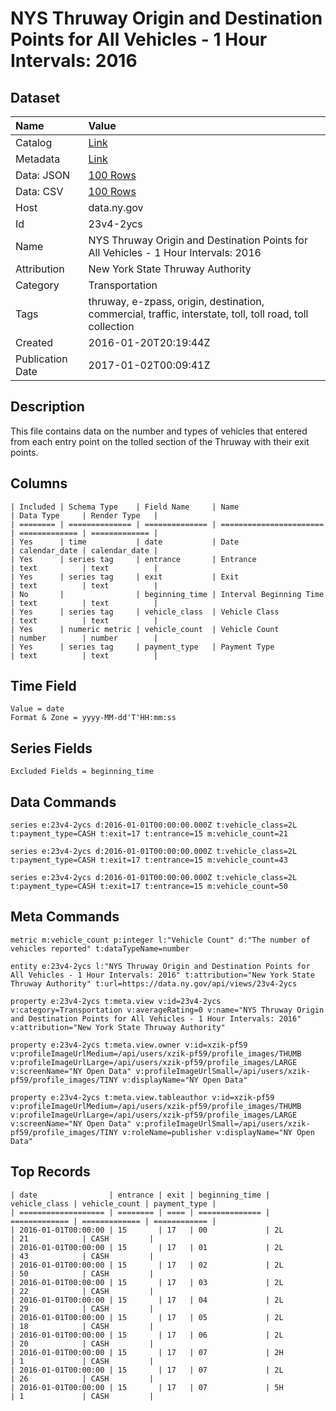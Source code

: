 # NYS Thruway Origin and Destination Points for All Vehicles - 1 Hour Intervals: 2016

## Dataset

| Name | Value |
| :--- | :---- |
| Catalog | [Link](https://catalog.data.gov/dataset/nys-thruway-origin-and-destination-points-for-all-vehicles-1-hour-intervals-2016) |
| Metadata | [Link](https://data.ny.gov/api/views/23v4-2ycs) |
| Data: JSON | [100 Rows](https://data.ny.gov/api/views/23v4-2ycs/rows.json?max_rows=100) |
| Data: CSV | [100 Rows](https://data.ny.gov/api/views/23v4-2ycs/rows.csv?max_rows=100) |
| Host | data.ny.gov |
| Id | 23v4-2ycs |
| Name | NYS Thruway Origin and Destination Points for All Vehicles - 1 Hour Intervals: 2016 |
| Attribution | New York State Thruway Authority |
| Category | Transportation |
| Tags | thruway, e-zpass, origin, destination, commercial, traffic, interstate, toll, toll road, toll collection |
| Created | 2016-01-20T20:19:44Z |
| Publication Date | 2017-01-02T00:09:41Z |

## Description

This file contains data on the number and types of vehicles that entered from each entry point on the tolled section of the Thruway with their exit points.

## Columns

```ls
| Included | Schema Type    | Field Name     | Name                    | Data Type     | Render Type   |
| ======== | ============== | ============== | ======================= | ============= | ============= |
| Yes      | time           | date           | Date                    | calendar_date | calendar_date |
| Yes      | series tag     | entrance       | Entrance                | text          | text          |
| Yes      | series tag     | exit           | Exit                    | text          | text          |
| No       |                | beginning_time | Interval Beginning Time | text          | text          |
| Yes      | series tag     | vehicle_class  | Vehicle Class           | text          | text          |
| Yes      | numeric metric | vehicle_count  | Vehicle Count           | number        | number        |
| Yes      | series tag     | payment_type   | Payment Type            | text          | text          |
```

## Time Field

```ls
Value = date
Format & Zone = yyyy-MM-dd'T'HH:mm:ss
```

## Series Fields

```ls
Excluded Fields = beginning_time
```

## Data Commands

```ls
series e:23v4-2ycs d:2016-01-01T00:00:00.000Z t:vehicle_class=2L t:payment_type=CASH t:exit=17 t:entrance=15 m:vehicle_count=21

series e:23v4-2ycs d:2016-01-01T00:00:00.000Z t:vehicle_class=2L t:payment_type=CASH t:exit=17 t:entrance=15 m:vehicle_count=43

series e:23v4-2ycs d:2016-01-01T00:00:00.000Z t:vehicle_class=2L t:payment_type=CASH t:exit=17 t:entrance=15 m:vehicle_count=50
```

## Meta Commands

```ls
metric m:vehicle_count p:integer l:"Vehicle Count" d:"The number of vehicles reported" t:dataTypeName=number

entity e:23v4-2ycs l:"NYS Thruway Origin and Destination Points for All Vehicles - 1 Hour Intervals: 2016" t:attribution="New York State Thruway Authority" t:url=https://data.ny.gov/api/views/23v4-2ycs

property e:23v4-2ycs t:meta.view v:id=23v4-2ycs v:category=Transportation v:averageRating=0 v:name="NYS Thruway Origin and Destination Points for All Vehicles - 1 Hour Intervals: 2016" v:attribution="New York State Thruway Authority"

property e:23v4-2ycs t:meta.view.owner v:id=xzik-pf59 v:profileImageUrlMedium=/api/users/xzik-pf59/profile_images/THUMB v:profileImageUrlLarge=/api/users/xzik-pf59/profile_images/LARGE v:screenName="NY Open Data" v:profileImageUrlSmall=/api/users/xzik-pf59/profile_images/TINY v:displayName="NY Open Data"

property e:23v4-2ycs t:meta.view.tableauthor v:id=xzik-pf59 v:profileImageUrlMedium=/api/users/xzik-pf59/profile_images/THUMB v:profileImageUrlLarge=/api/users/xzik-pf59/profile_images/LARGE v:screenName="NY Open Data" v:profileImageUrlSmall=/api/users/xzik-pf59/profile_images/TINY v:roleName=publisher v:displayName="NY Open Data"
```

## Top Records

```ls
| date                | entrance | exit | beginning_time | vehicle_class | vehicle_count | payment_type | 
| =================== | ======== | ==== | ============== | ============= | ============= | ============ | 
| 2016-01-01T00:00:00 | 15       | 17   | 00             | 2L            | 21            | CASH         | 
| 2016-01-01T00:00:00 | 15       | 17   | 01             | 2L            | 43            | CASH         | 
| 2016-01-01T00:00:00 | 15       | 17   | 02             | 2L            | 50            | CASH         | 
| 2016-01-01T00:00:00 | 15       | 17   | 03             | 2L            | 22            | CASH         | 
| 2016-01-01T00:00:00 | 15       | 17   | 04             | 2L            | 29            | CASH         | 
| 2016-01-01T00:00:00 | 15       | 17   | 05             | 2L            | 18            | CASH         | 
| 2016-01-01T00:00:00 | 15       | 17   | 06             | 2L            | 20            | CASH         | 
| 2016-01-01T00:00:00 | 15       | 17   | 07             | 2H            | 1             | CASH         | 
| 2016-01-01T00:00:00 | 15       | 17   | 07             | 2L            | 26            | CASH         | 
| 2016-01-01T00:00:00 | 15       | 17   | 07             | 5H            | 1             | CASH         | 
```